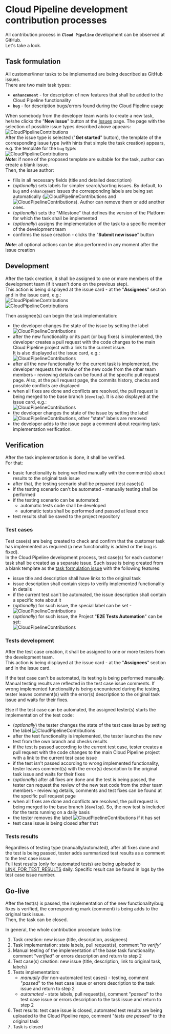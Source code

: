 # Cloud Pipeline development contribution processes

All contribution process in **`Cloud Pipeline`** development can be observed at GitHub.  
Let's take a look.

## Task formulation

All customer/inner tasks to be implemented are being described as GitHub issues.  
There are two main task types:

- **`enhancement`** - for description of new features that shall be added to the Cloud Pipeline functionality
- **`bug`** - for description bugs/errors found during the Cloud Pipeline usage

When somebody from the developer team wants to create a new task, he/she clicks the "**New issue**" button at the [Issues](https://github.com/epam/cloud-pipeline/issues) page. The page with the selection of possible issue types described above appears:  
    ![CloudPipelineContributions](docs/md/attachments/CONTRIBUTIONS/Contributions_01.png)  
After the issue type is selected ("**Get started**" button), the template of the corresponding issue type (with hints that simple the task creation) appears, e.g. the template for the `bug` type:  
    ![CloudPipelineContributions](docs/md/attachments/CONTRIBUTIONS/Contributions_02.png)  
**_Note_**: if none of the proposed template are suitable for the task, author can create a blank issue.  
Then, the issue author:

- fills in all necessary fields (title and detailed description)
- (_optionally_) sets labels for simpler search/sorting issues. By default, to `bug` and `enhancement` issues the corresponding labels are being set automatically (![CloudPipelineContributions](docs/md/attachments/CONTRIBUTIONS/Contributions_03.png) and ![CloudPipelineContributions](docs/md/attachments/CONTRIBUTIONS/Contributions_04.png)). Author can remove them or add another ones.
- (_optionally_) sets the "Milestone" that defines the version of the Platform for which the task shall be implemented
- (_optionally_) assigns the implementation of the task to a specific member of the development team
- confirms the issue creation - clicks the "**Submit new issue**" button

**_Note_**: all optional actions can be also performed in any moment after the issue creation

## Development

After the task creation, it shall be assigned to one or more members of the development team (if it wasn't done on the previous step).  
This action is being displayed at the issue card - at the "**Assignees**" section and in the issue card, e.g.:  
    ![CloudPipelineContributions](docs/md/attachments/CONTRIBUTIONS/Contributions_05.png)  
    ![CloudPipelineContributions](docs/md/attachments/CONTRIBUTIONS/Contributions_06.png)

Then assignee(s) can begin the task implementation:

- the developer changes the state of the issue by setting the label ![CloudPipelineContributions](docs/md/attachments/CONTRIBUTIONS/Contributions_07.png)
- after the new functionality or its part (or bug fixes) is implemented, the developer creates a pull request with the code changes to the main Cloud Pipeline project with a link to the current issue.  
It is also displayed at the issue card, e.g.:  
    ![CloudPipelineContributions](docs/md/attachments/CONTRIBUTIONS/Contributions_08.png)
- after all the new functionality for the current task is implemented, the developer requests the review of the new code from the other team members - reviewing details can be found at the specific pull request page. Also, at the pull request page, the commits history, checks and possible conflicts are displayed
- when all fixes are done and conflicts are resolved, the pull request is being merged to the base branch (`develop`). It is also displayed at the issue card, e.g.:  
    ![CloudPipelineContributions](docs/md/attachments/CONTRIBUTIONS/Contributions_09.png)
- the developer changes the state of the issue by setting the label ![CloudPipelineContributions](docs/md/attachments/CONTRIBUTIONS/Contributions_10.png), other "state" labels are removed
- the developer adds to the issue page a comment about requiring task implementation verification.

## Verification

After the task implementation is done, it shall be verified.  
For that:

- basic functionality is being verified manually with the comment(s) about results to the original task issue
- after that, the testing scenario shall be prepared (test case(s))
- if the testing scenario can't be automated - manually testing shall be performed
- if the testing scenario can be automated:
    - automatic tests code shall be developed
    - automatic tests shall be performed and passed at least once
- test results shall be saved to the project repository

### Test cases

Test case(s) are being created to check and confirm that the customer task has implemented as required (a new functionality is added or the bug is fixed).  
In the Cloud Pipeline development process, test case(s) for each customer task shall be created as a separate issue. Such issue is being created from a blank template as the [task formulation issue](#task-formulation) with the following features:

- issue title and description shall have links to the original task
- issue description shall contain steps to verify implemented functionality in details
- if the current test can't be automated, the issue description shall contain a specific note about it
- (_optionally_) for such issue, the special label can be set - ![CloudPipelineContributions](docs/md/attachments/CONTRIBUTIONS/Contributions_11.png)
- (_optionally_) for such issue, the Project "**E2E Tests Automation**" can be set:  
    ![CloudPipelineContributions](docs/md/attachments/CONTRIBUTIONS/Contributions_12.png)

### Tests development

After the test case creation, it shall be assigned to one or more testers from the development team.  
This action is being displayed at the issue card - at the "**Assignees**" section and in the issue card.

If the test case can't be automated, its testing is being performed manually. Manual testing results are reflected in the test case issue comments. If wrong implemented functionality is being encountered during the testing, tester leaves comment(s) with the error(s) description to the original task issue and waits for their fixes.

Else if the test case can be automated, the assigned tester(s) starts the implementation of the test code:

- (_optionally_) the tester changes the state of the test case issue by setting the label ![CloudPipelineContributions](docs/md/attachments/CONTRIBUTIONS/Contributions_07.png)
- after the test functionality is implemented, the tester launches the new test from the own branch and checks results
- if the test is passed according to the current test case, tester creates a pull request with the code changes to the main Cloud Pipeline project with a link to the current test case issue
- if the test isn't passed according to wrong implemented functionality, tester leaves comment(s) with the error(s) description to the original task issue and waits for their fixes
- (_optionally_) after all fixes are done and the test is being passed, the tester can request the review of the new test code from the other team members - reviewing details, comments and test fixes can be found at the specific pull request page
- when all fixes are done and conflicts are resolved, the pull request is being merged to the base branch (`develop`). So, the new test is included for the tests running on a daily basis
- the tester removes the label ![CloudPipelineContributions](docs/md/attachments/CONTRIBUTIONS/Contributions_07.png) if it has set
- test case issue is being closed after that

### Tests results

Regardless of testing type (manually/automated), after all fixes done and the test is being passed,  tester adds summarized test results as a comment to the test case issue.  
Full test results (only for automated tests) are being uploaded to [LINK_FOR_TEST_RESULTS]() daily. Specific result can be found in logs by the test case issue number.

## Go-live

After the test(s) is passed, the implementation of the new functionality/bug fixes is verified, the corresponding mark (comment) is being adds to the original task issue.  
Then, the task can be closed.

In general, the whole contribution procedure looks like:

1. Task creation: new issue (title, description, assignees)
2. Task implementation: state labels, pull request(s), comment "_to verify_"
3. Manual testing of the implementation of the base task functionality: comment "_verified_" or errors description and return to step 2
4. Test case(s) creation: new issue (title, description, link to original task, labels)
5. Tests implementation:
    - _manually_ (for non-automated test cases) - testing, comment "_passed_" to the test case issue or errors description to the task issue and return to step 2
    - _automated_ - state labels, pull request(s), comment "_passed_" to the test case issue or errors description to the task issue and return to step 2
6. Test results: test case issue is closed, automated test results are being uploaded to the Cloud Pipeline repo, comment "_tests are passed_" to the original task
7. Task is closed

